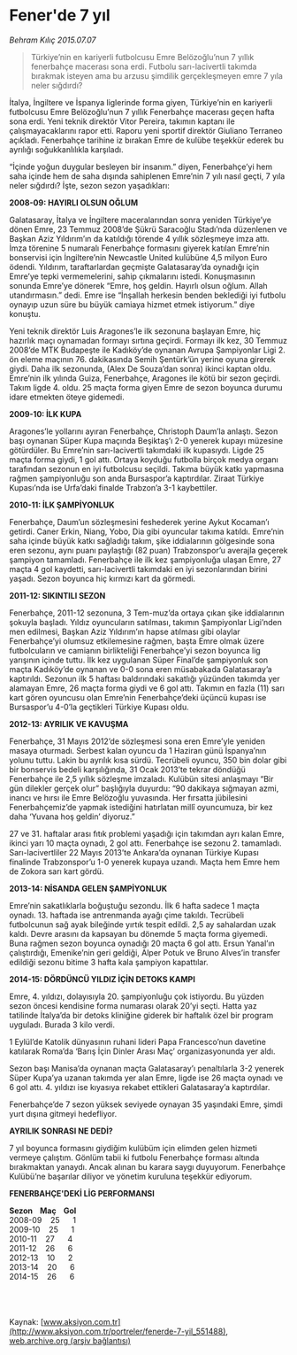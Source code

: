 # Fener'de 7 yıl

*Behram Kılıç 2015.07.07*

<div class="pNewsDetailMainContent" itemprop="articleBody">
 <blockquote>
  <p>
   Türkiye’nin en kariyerli futbolcusu Emre Belözoğlu’nun 7 yıllık fenerbahçe macerası sona erdi. Futbolu sarı-lacivertli takımda bırakmak isteyen ama bu arzusu şimdilik gerçekleşmeyen emre 7 yıla neler sığdırdı?
  </p>
 </blockquote>
 <p>
  İtalya, İngiltere ve İspanya liglerinde forma giyen, Türkiye’nin en kariyerli futbolcusu Emre Belözoğlu’nun 7 yıllık Fenerbahçe macerası geçen hafta sona erdi. Yeni teknik direktör Vitor Pereira, takımın kaptanı ile çalışmayacaklarını rapor etti. Raporu yeni sportif direktör Giuliano Terraneo açıkladı. Fenerbahçe tarihine iz bırakan Emre de kulübe teşekkür ederek bu ayrılığı soğukkanlılıkla karşıladı.
 </p>
 <p>
  “İçinde yoğun duygular besleyen bir insanım.” diyen, Fenerbahçe’yi hem saha içinde hem de saha dışında sahiplenen Emre’nin 7 yılı nasıl geçti, 7 yıla neler sığdırdı? İşte, sezon sezon yaşadıkları:
 </p>
 <p>
  <strong>
   2008-09: HAYIRLI OLSUN OĞLUM
  </strong>
 </p>
 <p>
  Galatasaray, İtalya ve İngiltere maceralarından sonra yeniden Türkiye’ye dönen Emre, 23 Temmuz 2008’de Şükrü Saracoğlu Stadı’nda düzenlenen ve Başkan Aziz Yıldırım’ın da katıldığı törende 4 yıllık sözleşmeye imza attı. İmza törenine 5 numaralı Fenerbahçe formasını giyerek katılan Emre’nin bonservisi için İngiltere’nin Newcastle United kulübüne 4,5 milyon Euro ödendi. Yıldırım, taraftarlardan geçmişte Galatasaray’da oynadığı için Emre’ye tepki vermemelerini, sahip çıkmalarını istedi. Konuşmasının sonunda Emre’ye dönerek “Emre, hoş geldin. Hayırlı olsun oğlum. Allah  utandırmasın.” dedi. Emre ise “İnşallah herkesin benden beklediği iyi futbolu oynayıp uzun süre bu büyük camiaya hizmet etmek istiyorum.” diye konuştu.
 </p>
 <p>
  Yeni teknik direktör Luis Aragones’le ilk sezonuna başlayan Emre, hiç hazırlık maçı oynamadan formayı sırtına geçirdi. Formayı ilk kez, 30 Temmuz 2008’de MTK Budapeşte ile Kadıköy’de oynanan Avrupa Şampiyonlar Ligi 2. ön eleme maçının 76. dakikasında Semih Şentürk’ün yerine oyuna girerek giydi. Daha ilk sezonunda, (Alex De Souza’dan sonra) ikinci kaptan oldu. Emre’nin ilk yılında Guiza, Fenerbahçe, Aragones ile kötü bir sezon geçirdi. Takım ligde 4. oldu. 25 maçta forma giyen Emre de sezon boyunca durumu idare etmekten öteye gidemedi.
 </p>
 <p>
  <strong>
   2009-10: İLK KUPA
  </strong>
 </p>
 <p>
  Aragones’le yollarını ayıran Fenerbahçe, Christoph Daum’la anlaştı. Sezon başı oynanan Süper Kupa maçında Beşiktaş’ı 2-0 yenerek kupayı müzesine götürdüler. Bu Emre’nin sarı-lacivertli takımdaki ilk kupasıydı. Ligde 25 maçta forma giydi, 1 gol attı. Ortaya koyduğu futbolla birçok medya organı tarafından sezonun en iyi futbolcusu seçildi. Takıma büyük katkı yapmasına rağmen şampiyonluğu son anda Bursaspor’a kaptırdılar. Ziraat Türkiye Kupası’nda ise Urfa’daki finalde Trabzon’a 3-1 kaybettiler.
 </p>
 <p>
  <strong>
   2010-11: İLK ŞAMPİYONLUK
  </strong>
 </p>
 <p>
  Fenerbahçe, Daum’un sözleşmesini feshederek yerine Aykut Kocaman’ı getirdi. Caner Erkin, Niang, Yobo, Dia gibi oyuncular takıma katıldı. Emre’nin saha içinde büyük katkı sağladığı takım, şike iddialarının gölgesinde sona eren sezonu, aynı puanı paylaştığı (82 puan) Trabzonspor’u averajla geçerek şampiyon tamamladı. Fenerbahçe ile ilk kez şampiyonluğa ulaşan Emre, 27 maçta 4 gol kaydetti, sarı-lacivertli takımdaki en iyi sezonlarından birini yaşadı. Sezon boyunca hiç kırmızı kart da görmedi.
 </p>
 <p>
  <strong>
   2011-12: SIKINTILI SEZON
  </strong>
 </p>
 <p>
  Fenerbahçe, 2011-12 sezonuna, 3 Tem-muz’da ortaya çıkan şike iddialarının şokuyla başladı. Yıldız oyuncuların satılması, takımın Şampiyonlar Ligi’nden men edilmesi, Başkan Aziz Yıldırım’ın hapse atılması gibi olaylar Fenerbahçe’yi olumsuz etkilemesine rağmen, başta Emre olmak üzere futbolcuların ve camianın birlikteliği Fenerbahçe’yi sezon boyunca lig yarışının içinde tuttu. İlk kez uygulanan Süper Final’de şampiyonluk son maçta Kadıköy’de oynanan ve 0-0 sona eren müsabakada Galatasaray’a kaptırıldı. Sezonun ilk 5 haftası baldırındaki sakatlığı yüzünden takımda yer alamayan Emre, 26 maçta forma giydi ve 6 gol attı. Takımın en fazla (11) sarı kart gören oyuncusu olan Emre’nin Fenerbahçe’deki üçüncü kupası ise Bursaspor’u 4-0’la geçtikleri Türkiye Kupası oldu.
 </p>
 <p>
  <strong>
   2012-13: AYRILIK VE KAVUŞMA
  </strong>
 </p>
 <p>
  Fenerbahçe, 31 Mayıs 2012’de sözleşmesi sona eren Emre’yle yeniden masaya oturmadı. Serbest kalan oyuncu da 1 Haziran günü İspanya’nın yolunu tuttu. Lakin bu ayrılık kısa sürdü. Tecrübeli oyuncu, 350 bin dolar gibi bir bonservis bedeli karşılığında, 31 Ocak 2013’te tekrar döndüğü Fenerbahçe ile 2,5 yıllık sözleşme imzaladı. Kulübün sitesi anlaşmayı “Bir gün dilekler gerçek olur” başlığıyla duyurdu: “90 dakikaya sığmayan azmi, inancı ve hırsı ile Emre Belözoğlu yuvasında. Her fırsatta jübilesini Fenerbahçemiz’de yapmak istediğini hatırlatan millî oyuncumuza, bir kez daha ‘Yuvana hoş geldin’ diyoruz.”
 </p>
 <p>
  27 ve 31. haftalar arası fıtık problemi yaşadığı için takımdan ayrı kalan Emre, ikinci yarı 10 maçta oynadı, 2 gol attı. Fenerbahçe ise sezonu 2. tamamladı. Sarı-lacivertliler 22 Mayıs 2013’te Ankara’da oynanan Türkiye Kupası finalinde Trabzonspor’u 1-0 yenerek kupaya uzandı. Maçta hem Emre hem de Zokora sarı kart gördü.
 </p>
 <p>
  <strong>
   2013-14: NİSANDA GELEN ŞAMPİYONLUK
  </strong>
 </p>
 <p>
  Emre’nin sakatlıklarla boğuştuğu sezondu. İlk 6 hafta sadece 1 maçta oynadı. 13. haftada ise antrenmanda ayağı çime takıldı. Tecrübeli futbolcunun sağ ayak bileğinde yırtık tespit edildi. 2,5 ay sahalardan uzak kaldı. Devre arasını da kapsayan bu dönemde 5 maçta forma giyemedi. Buna rağmen sezon boyunca oynadığı 20 maçta 6 gol attı. Ersun Yanal’ın çalıştırdığı, Emenike’nin geri geldiği, Alper Potuk ve Bruno Alves’in transfer edildiği sezonu bitime 3 hafta kala şampiyon kapattılar.
 </p>
 <p>
  <strong>
   2014-15: DÖRDÜNCÜ YILDIZ İÇİN DETOKS KAMPI
  </strong>
 </p>
 <p>
  Emre, 4. yıldızı, dolayısıyla 20. şampiyonluğu çok istiyordu. Bu yüzden sezon öncesi kendisine forma numarası olarak 20’yi seçti. Hatta yaz tatilinde İtalya’da bir detoks kliniğine giderek bir haftalık özel bir program uyguladı. Burada 3 kilo verdi.
 </p>
 <p>
  1 Eylül’de Katolik dünyasının ruhani lideri Papa Francesco’nun davetine katılarak Roma’da ‘Barış İçin Dinler Arası Maç’ organizasyonunda yer aldı.
 </p>
 <p>
  Sezon başı Manisa’da oynanan maçta Galatasaray’ı penaltılarla 3-2 yenerek Süper Kupa’ya uzanan takımda yer alan Emre, ligde ise 26 maçta oynadı ve 6 gol attı. 4. yıldızı ise kıyasıya rekabet ettikleri Galatasaray’a kaptırdılar.
 </p>
 <p>
  Fenerbahçe’de 7 sezon yüksek seviyede oynayan 35 yaşındaki Emre, şimdi yurt dışına gitmeyi hedefliyor.
 </p>
 <p>
  <strong>
   AYRILIK SONRASI NE DEDİ?
  </strong>
 </p>
 <p>
  7 yıl boyunca formasını giydiğim kulübüm için elimden gelen hizmeti vermeye çalıştım. Gönlüm tabii ki futbolu Fenerbahçe forması altında bırakmaktan yanaydı. Ancak alınan bu karara saygı duyuyorum. Fenerbahçe Kulübü’ne başarılar diliyor ve yönetim kuruluna teşekkür ediyorum.
 </p>
 <p>
  <strong>
   FENERBAHÇE'DEKİ LİG PERFORMANSI
  </strong>
 </p>
 <p>
  <strong>
   Sezon    Maç    Gol
  </strong>
  <br>
   2008-09    25      1
   <br>
    2009-10    25      1
    <br>
     2010-11    27      4
     <br>
      2011-12    26      6
      <br/>
      2012-13    10      2
      <br/>
      2013-14    20      6
      <br/>
      2014-15    26      6
     </br>
    </br>
   </br>
  </br>
 </p>
</div>


Kaynak: [www.aksiyon.com.tr](http://www.aksiyon.com.tr/portreler/fenerde-7-yil_551488), [web.archive.org (arşiv bağlantısı)](http://web.archive.org/web/20150728234352/http://www.aksiyon.com.tr/portreler/fenerde-7-yil_551488)

